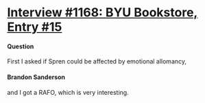 # [Interview #1168: BYU Bookstore, Entry #15](https://www.theoryland.com/intvmain.php?i=1168#15)

#### Question

First I asked if Spren could be affected by emotional allomancy,

#### Brandon Sanderson

and I got a RAFO, which is very interesting.

